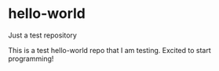 # hello-world
Just a test repository

This is a test hello-world repo that I am testing. Excited to start programming!

